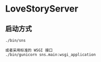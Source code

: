 # LoveStoryServer


## 启动方式

    ./bin/sns

    或者采用标准的 WSGI 接口
    ./bin/gunicorn sns.main:wsgi_application
    
